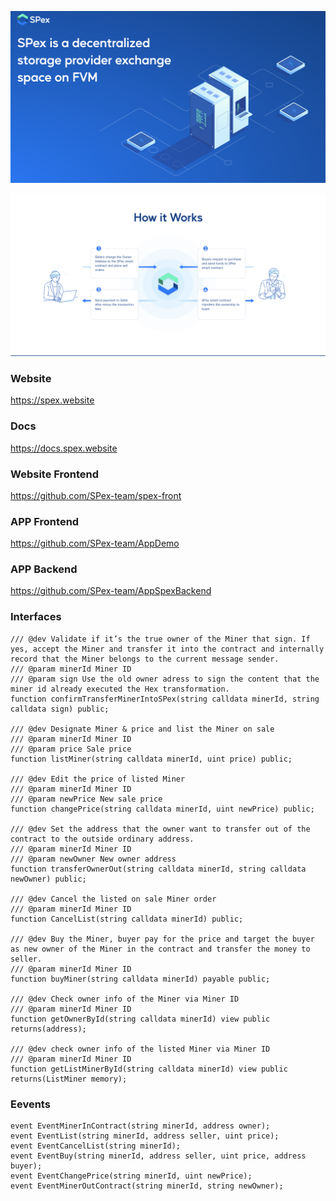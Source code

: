 ![image](./images/what_is_spex.png)

![image](./images/how_it_works.png)

### Website
https://spex.website

### Docs
https://docs.spex.website

### Website Frontend
https://github.com/SPex-team/spex-front

### APP Frontend
https://github.com/SPex-team/AppDemo

### APP Backend
https://github.com/SPex-team/AppSpexBackend


### Interfaces
```solidity
/// @dev Validate if it’s the true owner of the Miner that sign. If yes, accept the Miner and transfer it into the contract and internally record that the Miner belongs to the current message sender.   
/// @param minerId Miner ID
/// @param sign Use the old owner adress to sign the content that the miner id already executed the Hex transformation. 
function confirmTransferMinerIntoSPex(string calldata minerId, string calldata sign) public;

/// @dev Designate Miner & price and list the Miner on sale
/// @param minerId Miner ID
/// @param price Sale price
function listMiner(string calldata minerId, uint price) public;

/// @dev Edit the price of listed Miner
/// @param minerId Miner ID
/// @param newPrice New sale price
function changePrice(string calldata minerId, uint newPrice) public;

/// @dev Set the address that the owner want to transfer out of the contract to the outside ordinary address.
/// @param minerId Miner ID
/// @param newOwner New owner address
function transferOwnerOut(string calldata minerId, string calldata newOwner) public;

/// @dev Cancel the listed on sale Miner order
/// @param minerId Miner ID
function CancelList(string calldata minerId) public;

/// @dev Buy the Miner, buyer pay for the price and target the buyer as new owner of the Miner in the contract and transfer the money to seller. 
/// @param minerId Miner ID
function buyMiner(string calldata minerId) payable public;

/// @dev Check owner info of the Miner via Miner ID
/// @param minerId Miner ID
function getOwnerById(string calldata minerId) view public returns(address);

/// @dev check owner info of the listed Miner via Miner ID
/// @param minerId Miner ID
function getListMinerById(string calldata minerId) view public returns(ListMiner memory);
```

### Eevents
```solidity
event EventMinerInContract(string minerId, address owner);
event EventList(string minerId, address seller, uint price);
event EventCancelList(string minerId);
event EventBuy(string minerId, address seller, uint price, address buyer);
event EventChangePrice(string minerId, uint newPrice);
event EventMinerOutContract(string minerId, string newOwner);
```